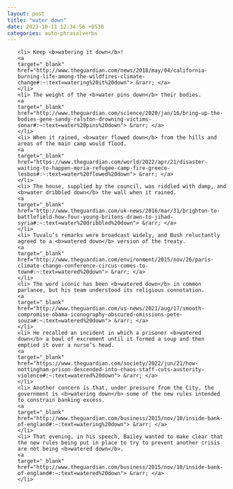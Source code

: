 ```yaml
---
layout: post
title: "water down"
date: 2023-10-11 12:34:56 +0530
categories: auto-phrasalverbs
---
```

<ol>

    <li> Keep <b>watering it down</b>!
    <a 
    target="_blank" 
    href="http://www.theguardian.com/news/2018/may/04/california-burning-life-among-the-wildfires-climate-change#:~:text=watering%20it%20down"> &rarr; </a>
    </li>
    <li> The weight of the <b>water pins down</b> their bodies.
    <a 
    target="_blank" 
    href="http://www.theguardian.com/science/2020/jan/16/bring-up-the-bodies-gene-sandy-ralston-drowning-victims-sonar#:~:text=water%20pins%20down"> &rarr; </a>
    </li>
    <li> When it rained, <b>water flowed down</b> from the hills and areas of the main camp would flood.
    <a 
    target="_blank" 
    href="https://www.theguardian.com/world/2022/apr/21/disaster-waiting-to-happen-moria-refugee-camp-fire-greece-lesbos#:~:text=water%20flowed%20down"> &rarr; </a>
    </li>
    <li> The house, supplied by the council, was riddled with damp, and <b>water dribbled down</b> the wall when it rained.
    <a 
    target="_blank" 
    href="http://www.theguardian.com/uk-news/2016/mar/31/brighton-to-battlefield-how-four-young-britons-drawn-to-jihad-syria#:~:text=water%20dribbled%20down"> &rarr; </a>
    </li>
    <li> Tuvalu’s remarks were broadcast widely, and Bush reluctantly agreed to a <b>watered down</b> version of the treaty.
    <a 
    target="_blank" 
    href="http://www.theguardian.com/environment/2015/nov/26/paris-climate-change-conference-circus-comes-to-town#:~:text=watered%20down"> &rarr; </a>
    </li>
    <li> The word iconic has been <b>watered down</b> in common parlance, but his team understood its religious connotation.
    <a 
    target="_blank" 
    href="http://www.theguardian.com/us-news/2021/aug/17/smooth-compromise-obama-iconography-obscured-omissions-pete-souza#:~:text=watered%20down"> &rarr; </a>
    </li>
    <li> He recalled an incident in which a prisoner <b>watered down</b> a bowl of excrement until it formed a soup and then emptied it over a nurse’s head.
    <a 
    target="_blank" 
    href="https://www.theguardian.com/society/2022/jun/21/how-nottingham-prison-descended-into-chaos-staff-cuts-austerity-violence#:~:text=watered%20down"> &rarr; </a>
    </li>
    <li> Another concern is that, under pressure from the City, the government is <b>watering down</b> some of the new rules intended to constrain banking excess.
    <a 
    target="_blank" 
    href="http://www.theguardian.com/business/2015/nov/10/inside-bank-of-england#:~:text=watering%20down"> &rarr; </a>
    </li>
    <li> That evening, in his speech, Bailey wanted to make clear that the new rules being put in place to try to prevent another crisis are not being <b>watered down</b>.
    <a 
    target="_blank" 
    href="http://www.theguardian.com/business/2015/nov/10/inside-bank-of-england#:~:text=watered%20down"> &rarr; </a>
    </li>